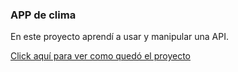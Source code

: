 ### APP de clima
En este proyecto aprendí a usar y manipular una API.

[Click aquí para ver como quedó el proyecto](https://ibb.co/HBn3QZH)
